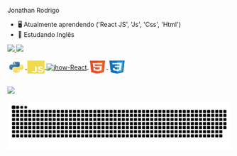 Jonathan Rodrigo

- 🖥️ Atualmente aprendendo ('React JS', 'Js', 'Css', 'Html')
- 🚀 Estudando Inglês 

<div>
  <a href="https://github.com/jhowf">
  <img height="140em" src="https://github-readme-stats.vercel.app/api?username=jhowf&show_icons=true&theme=dark&include_all_commits=true&count_private=true"/>
  <img height="140em" src="https://github-readme-stats.vercel.app/api/top-langs/?username=jhowf&layout=compact&langs_count=7&theme=dark"/>
</div>
  
<div style="display: inline_block"><br>
  <img align="center" alt="jhow-Python" height="30" width="40" src="https://raw.githubusercontent.com/devicons/devicon/master/icons/python/python-original.svg">
  <img align="center" alt="jhow-Js" height="30" width="40" src="https://raw.githubusercontent.com/devicons/devicon/master/icons/javascript/javascript-plain.svg">
  <img align="center" alt="jhow-React" height="30" width="40" src="https://cdn.jsdelivr.net/gh/devicons/devicon/icons/jupyter/jupyter-original-wordmark.svg">
  <img align="center" alt="jhow-HTML" height="30" width="40" src="https://raw.githubusercontent.com/devicons/devicon/master/icons/html5/html5-original.svg">
  <img align="center" alt="jhow-CSS" height="30" width="40" src="https://raw.githubusercontent.com/devicons/devicon/master/icons/css3/css3-original.svg">
 
</div>
  
  ##
  
<div>
  
  <a href="https://www.linkedin.com/in/jonathan-rodrigo-ferreira-dos-santos-354106181/" target="_blank"><img src="https://img.shields.io/badge/-LinkedIn-%230077B5?style=for-the-badge&logo=linkedin&logoColor=white" target="_blank"></a>
 
  ![Snake animation](https://github.com/jhowf/jhowf/blob/output/github-contribution-grid-snake.svg)
 
</div>

